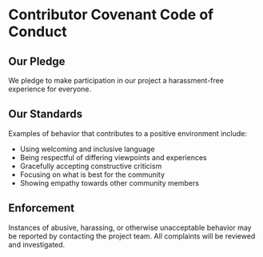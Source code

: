 # Contributor Covenant Code of Conduct

## Our Pledge

We pledge to make participation in our project a harassment-free experience for everyone.

## Our Standards

Examples of behavior that contributes to a positive environment include:

*   Using welcoming and inclusive language
*   Being respectful of differing viewpoints and experiences
*   Gracefully accepting constructive criticism
*   Focusing on what is best for the community
*   Showing empathy towards other community members

## Enforcement

Instances of abusive, harassing, or otherwise unacceptable behavior may be reported by contacting the project team. All complaints will be reviewed and investigated.
